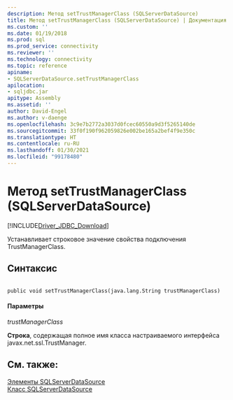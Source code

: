 ```yaml
---
description: Метод setTrustManagerClass (SQLServerDataSource)
title: Метод setTrustManagerClass (SQLServerDataSource) | Документация Майкрософт
ms.custom: ''
ms.date: 01/19/2018
ms.prod: sql
ms.prod_service: connectivity
ms.reviewer: ''
ms.technology: connectivity
ms.topic: reference
apiname:
- SQLServerDataSource.setTrustManagerClass
apilocation:
- sqljdbc.jar
apitype: Assembly
ms.assetid: ''
author: David-Engel
ms.author: v-daenge
ms.openlocfilehash: 3c9e7b2772a3037d0fcec60550a9d3f5265140de
ms.sourcegitcommit: 33f0f190f962059826e002be165a2bef4f9e350c
ms.translationtype: HT
ms.contentlocale: ru-RU
ms.lasthandoff: 01/30/2021
ms.locfileid: "99178480"
---
```

# <a name="settrustmanagerclass-method-sqlserverdatasource"></a>Метод setTrustManagerClass (SQLServerDataSource)
[!INCLUDE[Driver_JDBC_Download](../../../includes/driver_jdbc_download.md)]

  Устанавливает строковое значение свойства подключения TrustManagerClass.
  
## <a name="syntax"></a>Синтаксис  
  
```  
  
public void setTrustManagerClass(java.lang.String trustManagerClass)  
```  
  
#### <a name="parameters"></a>Параметры  
 *trustManagerClass*  
  
 **Строка**, содержащая полное имя класса настраиваемого интерфейса javax.net.ssl.TrustManager.
  
## <a name="see-also"></a>См. также:  
 [Элементы SQLServerDataSource](../../../connect/jdbc/reference/sqlserverdatasource-members.md)   
 [Класс SQLServerDataSource](../../../connect/jdbc/reference/sqlserverdatasource-class.md)  
  
  
